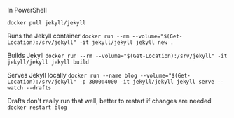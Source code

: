 
In PowerShell

`docker pull jekyll/jekyll`

Runs the Jekyll container
`docker run --rm --volume="$(Get-Location):/srv/jekyll" -it jekyll/jekyll jekyll new .`

Builds Jekyll
`docker run --rm --volume="$(Get-Location):/srv/jekyll" -it jekyll/jekyll jekyll build`

Serves Jekyll locally
`docker run --name blog --volume="$(Get-Location):/srv/jekyll" -p 3000:4000 -it jekyll/jekyll jekyll serve --watch --drafts`

Drafts don't really run that well, better to restart if changes are needed
`docker restart blog`


